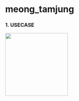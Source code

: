 # meong_tamjung

### 1. USECASE 
<img src="https://user-images.githubusercontent.com/84279479/125881165-4dbac6c1-e452-4ede-a123-ba733a706a6f.png" width="200">
